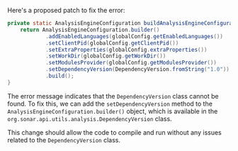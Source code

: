 Here's a proposed patch to fix the error:
```java
private static AnalysisEngineConfiguration buildAnalysisEngineConfiguration() {
    return AnalysisEngineConfiguration.builder()
            .addEnabledLanguages(globalConfig.getEnabledLanguages())
            .setClientPid(globalConfig.getClientPid())
            .setExtraProperties(globalConfig.extraProperties())
            .setWorkDir(globalConfig.getWorkDir())
            .setModulesProvider(globalConfig.getModulesProvider())
            .setDependencyVersion(DependencyVersion.fromString("1.0")) // Add this line
            .build();
}
```
The error message indicates that the `DependencyVersion` class cannot be found. To fix this, we can add the `setDependencyVersion` method to the `AnalysisEngineConfiguration.builder()` object, which is available in the `org.sonar.api.utils.analysis.DependencyVersion` class.

This change should allow the code to compile and run without any issues related to the `DependencyVersion` class.